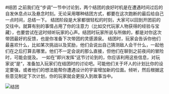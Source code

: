 #结团
之前我们在“步调”一节中讨论到，两个结团的良好时机是在遭遇时间过后的自发休息点以及悬念时刻。无论采用哪种结团方式，都要在这次跑断的最后给自己一点时间，总结一下。
结团阶段是大家都很轻松的时刻，大家可以回到开团前的交往中。就算有别的事情占用了你的注意力（比如交代玩家人物获得的经验与宝藏），也要尝试在这时倾听玩家的心声。结团时玩家所说与所做的，都是对你这次带团最好的反馈，也是你准备下次带团的灵感源泉。
结团时，玩家会告诉你他们最喜欢什么，比如某次挑战以及奖励，他们会说出自己猜测敌人会干什么，一起他们在之后打算去哪里。他们不一定会说的那么直接，但他们在聊到之前夜间的冒险时，可能会提及。
一如在”即兴发挥“这节讨论到的，你应该利用这些信息，对玩家说”是“，准备加入玩家们在结团时的讨论吧。可能他们关于坏人的计划比你的设定要强，或者他们的想法能帮你遭遇设计的宇宙增加新的位面。倾听，然后根据这些意见制定下次计划，你的玩家就会更投入到故事当中。

![结团](\c20901.png)